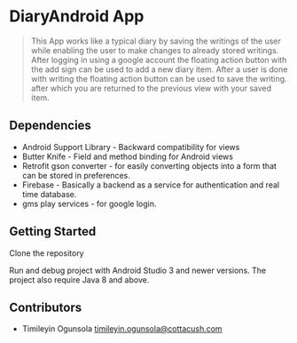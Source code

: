 # DiaryAndroid App

> This App works like a typical diary by saving the writings of the user while enabling the user to make changes to already stored writings.
After logging in using a google account the floating action button with the add sign can be used to add a new diary item.
After a user is done with writing the floating action button can be used to save the writing. after which you are returned to the previous view with your saved item.

## Dependencies


- Android Support Library - Backward compatibility for views
- Butter Knife - Field and method binding for Android views
- Retrofit gson converter - for easily converting objects into a form that can be stored in preferences.
- Firebase - Basically a backend as a service for authentication and real time database.
- gms play services - for google login.


## Getting Started

Clone the repository



Run and debug project with Android Studio 3 and newer versions.
The project also require Java 8 and above.


## Contributors
- Timileyin Ogunsola <timileyin.ogunsola@cottacush.com>
